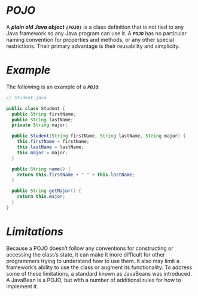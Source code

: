 # ***POJO***

A ***plain old Java object*** ***`(POJO)`*** is a class definition that is not tied to any Java framework so any Java program can use it. A ***`POJO`*** has no particular naming convention for properties and methods, or any other special restrictions. Their primary advantage is their reusability and simplicity.

# ***Example***
The following is an example of a ***`POJO`***:
```java
// Student.java

public class Student {
  public String firstName;
  public String lastName;
  private String major;

  public Student(String firstName, String lastName, String major) {
    this.firstName = firstName;
    this.lastName = lastName;
    this.major = major;
  }

  public String name() {
    return this.firstName + " " + this.lastName;
  }

  public String getMajor() {
    return this.major;
  }
}
```

# ***Limitations***

Because a POJO doesn’t follow any conventions for constructing or accessing the class’s state, it can make it more difficult for other programmers trying to understand how to use them. It also may limit a framework’s ability to use the class or augment its functionality. To address some of these limitations, a standard known as JavaBeans was introduced. A JavaBean is a POJO, but with a number of additional rules for how to implement it.
